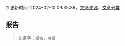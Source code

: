 :alarm_clock: 更新时间: 2024-02-10 09:35:36。[文章来源](/README.md)、[文章分类](/TAGS.md)

## 报告


> 关键字：`报告`、`月报`



